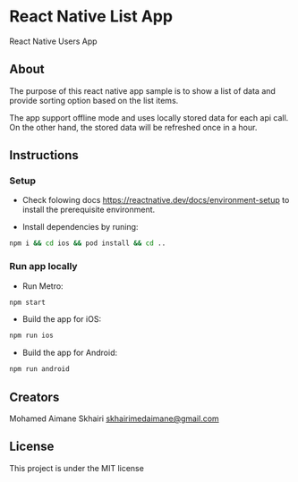 # React Native List App

React Native Users App

## About

The purpose of this react native app sample is to show a list of data and provide sorting option based on the list items.

The app support offline mode and uses locally stored data for each api call. On the other hand, the stored data will be refreshed once in a hour.

## Instructions

### Setup

- Check folowing docs https://reactnative.dev/docs/environment-setup to install the prerequisite environment.

- Install dependencies by runing:

```bash
npm i && cd ios && pod install && cd ..
```

### Run app locally

- Run Metro:
```bash
npm start
```

- Build the app for iOS:

```bash
npm run ios
```


- Build the app for Android:

```bash
npm run android
```

## Creators

Mohamed Aimane Skhairi
skhairimedaimane@gmail.com

## License

This project is under the MIT license
